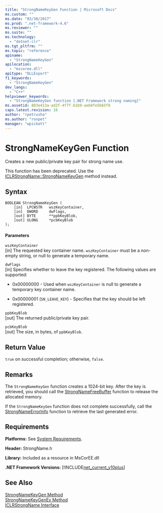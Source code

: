 ```yaml
---
title: "StrongNameKeyGen Function | Microsoft Docs"
ms.custom: ""
ms.date: "03/30/2017"
ms.prod: ".net-framework-4.6"
ms.reviewer: ""
ms.suite: ""
ms.technology: 
  - "dotnet-clr"
ms.tgt_pltfrm: ""
ms.topic: "reference"
apiname: 
  - "StrongNameKeyGen"
apilocation: 
  - "mscoree.dll"
apitype: "DLLExport"
f1_keywords: 
  - "StrongNameKeyGen"
dev_langs: 
  - "C++"
helpviewer_keywords: 
  - "StrongNameKeyGen function [.NET Framework strong naming]"
ms.assetid: 883e413a-ad2f-4f7f-b1b9-aeb8fe5b65f8
caps.latest.revision: 16
author: "rpetrusha"
ms.author: "ronpet"
manager: "wpickett"
---
```

# StrongNameKeyGen Function
Creates a new public/private key pair for strong name use.  
  
 This function has been deprecated. Use the [ICLRStrongName::StrongNameKeyGen](../../../../docs/framework/unmanaged-api/hosting/iclrstrongname-strongnamekeygen-method.md) method instead.  
  
## Syntax  
  
```  
BOOLEAN StrongNameKeyGen (  
    [in]  LPCWSTR   wszKeyContainer,  
    [in]  DWORD     dwFlags,  
    [out] BYTE      **ppbKeyBlob,  
    [out] ULONG     *pcbKeyBlob  
);  
```  
  
#### Parameters  
 `wszKeyContainer`  
 [in] The requested key container name. `wszKeyContainer` must be a non-empty string, or null to generate a temporary name.  
  
 `dwFlags`  
 [in] Specifies whether to leave the key registered. The following values are supported:  
  
-   0x00000000 - Used when `wszKeyContainer` is null to generate a temporary key container name.  
  
-   0x00000001 (`SN_LEAVE_KEY`) - Specifies that the key should be left registered.  
  
 `ppbKeyBlob`  
 [out] The returned public/private key pair.  
  
 `pcbKeyBlob`  
 [out] The size, in bytes, of `ppbKeyBlob`.  
  
## Return Value  
 `true` on successful completion; otherwise, `false`.  
  
## Remarks  
 The `StrongNameKeyGen` function creates a 1024-bit key. After the key is retrieved, you should call the [StrongNameFreeBuffer](../../../../docs/framework/unmanaged-api/strong-naming/strongnamefreebuffer-function.md) function to release the allocated memory.  
  
 If the `StrongNameKeyGen` function does not complete successfully, call the [StrongNameErrorInfo](../../../../docs/framework/unmanaged-api/strong-naming/strongnameerrorinfo-function.md) function to retrieve the last generated error.  
  
## Requirements  
 **Platforms:** See [System Requirements](../../../../docs/framework/getting-started/system-requirements.md).  
  
 **Header:** StrongName.h  
  
 **Library:** Included as a resource in MsCorEE.dll  
  
 **.NET Framework Versions:** [!INCLUDE[net_current_v10plus](../../../../includes/net-current-v10plus-md.md)]  
  
## See Also  
 [StrongNameKeyGen Method](../../../../docs/framework/unmanaged-api/hosting/iclrstrongname-strongnamekeygen-method.md)   
 [StrongNameKeyGenEx Method](../../../../docs/framework/unmanaged-api/hosting/iclrstrongname-strongnamekeygenex-method.md)   
 [ICLRStrongName Interface](../../../../docs/framework/unmanaged-api/hosting/iclrstrongname-interface.md)